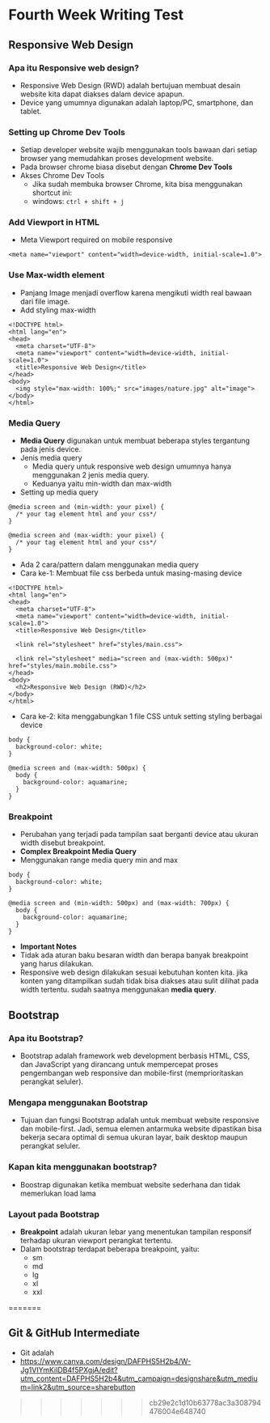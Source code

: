 # Fourth Week Writing Test
## Responsive Web Design
### Apa itu Responsive web design?
- Responsive Web Design (RWD) adalah bertujuan membuat desain website kita dapat diakses dalam device apapun.
- Device yang umumnya digunakan adalah laptop/PC, smartphone, dan tablet.
### Setting up Chrome Dev Tools
- Setiap developer website wajib menggunakan tools bawaan dari setiap browser yang memudahkan proses development website.
- Pada browser chrome biasa disebut dengan **Chrome Dev Tools**
- Akses Chrome Dev Tools
  - Jika sudah membuka browser Chrome, kita bisa menggunakan shortcut ini:
  - windows: ```ctrl + shift + j```
### Add Viewport in HTML
- Meta Viewport required on mobile responsive
```
<meta name="viewport" content="width=device-width, initial-scale=1.0">
```
### Use Max-width element
- Panjang Image menjadi overflow karena mengikuti width real bawaan dari file image.
- Add styling max-width
```
<!DOCTYPE html>
<html lang="en">
<head>
  <meta charset="UTF-8">
  <meta name="viewport" content="width=device-width, initial-scale=1.0">
  <title>Responsive Web Design</title>
</head>
<body>
  <img style="max-width: 100%;" src="images/nature.jpg" alt="image">
</body>
</html>
```
### Media Query
- **Media Query** digunakan untuk membuat beberapa styles tergantung pada jenis device.
- Jenis media query
  - Media query untuk responsive web design umumnya hanya menggunakan 2 jenis media query.
  - Keduanya yaitu min-width dan max-width
- Setting up media query
```
@media screen and (min-width: your pixel) {
  /* your tag element html and your css*/
}

@media screen and (max-width: your pixel) {
  /* your tag element html and your css*/
}
```
- Ada 2 cara/pattern dalam menggunakan media query
- Cara ke-1: Membuat file css berbeda untuk masing-masing device
```
<!DOCTYPE html>
<html lang="en">
<head>
  <meta charset="UTF-8">
  <meta name="viewport" content="width=device-width, initial-scale=1.0">
  <title>Responsive Web Design</title>

  <link rel="stylesheet" href="styles/main.css">

  <link rel="stylesheet" media="screen and (max-width: 500px)" href="styles/main.mobile.css">
</head>
<body>
  <h2>Responsive Web Design (RWD)</h2>
</body>
</html>
```
- Cara ke-2: kita menggabungkan 1 file CSS untuk setting styling berbagai device
```
body {
  background-color: white;
}

@media screen and (max-width: 500px) {
  body {
    background-color: aquamarine;
  }
}
```
### Breakpoint
- Perubahan yang terjadi pada tampilan saat berganti device atau ukuran width disebut breakpoint.
- **Complex Breakpoint Media Query**
- Menggunakan range media query min and max
```
body {
  background-color: white;
}

@media screen and (min-width: 500px) and (max-width: 700px) {
  body {
    background-color: aquamarine;
  }
}
```
- **Important Notes**
- Tidak ada aturan baku besaran width dan berapa banyak breakpoint yang harus dilakukan.
- Responsive web design dilakukan sesuai kebutuhan konten kita. jika konten yang ditampilkan sudah tidak bisa diakses atau sulit dilihat pada width tertentu. sudah saatnya menggunakan **media query**.
## Bootstrap
### Apa itu Bootstrap?
- Bootstrap adalah framework web development berbasis HTML, CSS, dan JavaScript yang dirancang untuk mempercepat proses pengembangan web responsive dan mobile-first (memprioritaskan perangkat seluler).
### Mengapa menggunakan Bootstrap
- Tujuan dan fungsi Bootstrap adalah untuk membuat website responsive dan mobile-first. Jadi, semua elemen antarmuka website dipastikan bisa bekerja secara optimal di semua ukuran layar, baik desktop maupun perangkat seluler.
### Kapan kita menggunakan bootstrap?
- Boostrap digunakan ketika membuat website sederhana dan tidak memerlukan load lama
### Layout pada Bootstrap
- **Breakpoint** adalah ukuran lebar yang menentukan tampilan responsif terhadap ukuran viewport perangkat tertentu.
- Dalam bootstrap terdapat beberapa breakpoint, yaitu:
  - sm
  - md
  - lg
  - xl
  - xxl
  
=======
## Git & GitHub Intermediate
- Git adalah
- https://www.canva.com/design/DAFPHS5H2b4/W-Jg1VIYmKiIDB4f5PXgjA/edit?utm_content=DAFPHS5H2b4&utm_campaign=designshare&utm_medium=link2&utm_source=sharebutton
>>>>>>> cb29e2c1d10b63778ac3a308794476004e648740
